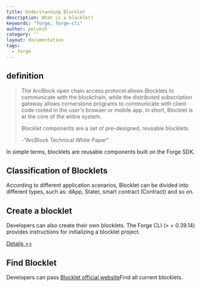 ```yaml
---
title: Understanding Blocklet
description: What is a blocklet?
keywords: "forge, forge-cli"
author: polunzh
category: ''
layout: documentation
tags:
  - forge
---
```


## definition

> The ArcBlock open chain access protocol allows Blocklets to communicate with the blockchain, while the distributed subscription gateway allows cornerstone programs to communicate with client code rooted in the user's browser or mobile app. In short, Blocklet is at the core of the entire system.
>
> Blocklet components are a set of pre-designed, reusable blocklets.
>
> \-"ArcBlock Technical White Paper"

In simple terms, blocklets are reusable components built on the Forge SDK.

## Classification of Blocklets

According to different application scenarios, Blocklet can be divided into different types, such as: dApp, Stater, smart contract (Contract) and so on.

## Create a blocklet

Developers can also create their own blocklets. The Forge CLI (> = 0.39.14) provides instructions for initializing a blocklet project.

[Details >>](../7-working-with-blocklets/creating-blocklet)

## Find Blocklet

Developers can pass [Blocklet official website](https://blocklet.arcblock.io/blocklets)Find all current blocklets.
